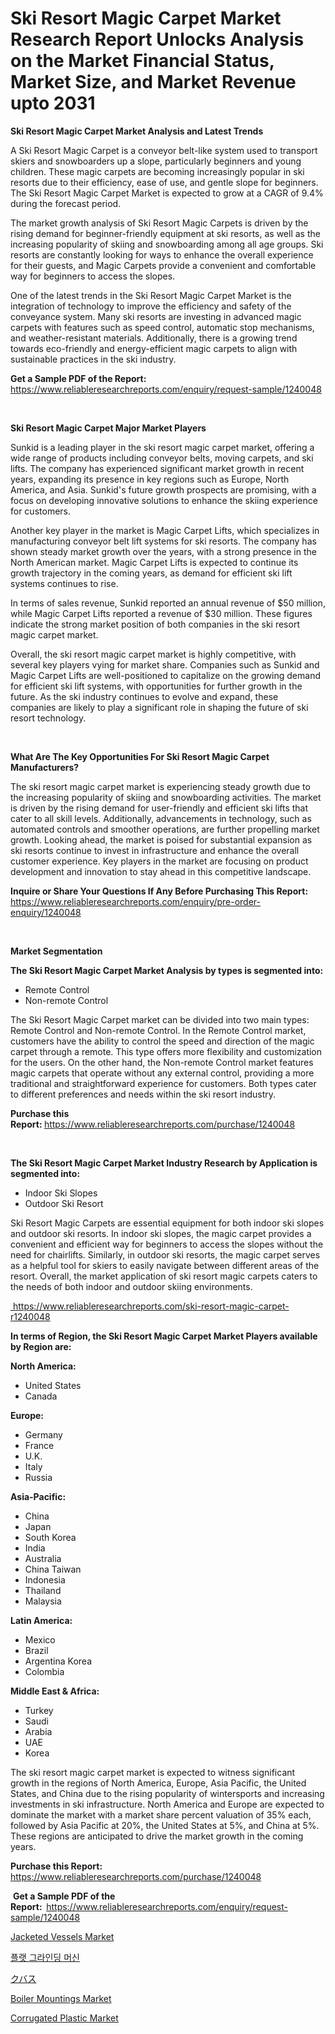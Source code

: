 <p><h1>Ski Resort Magic Carpet Market Research Report Unlocks Analysis on the Market Financial Status, Market Size, and Market Revenue upto 2031</h1></p><p><strong>Ski Resort Magic Carpet Market Analysis and Latest Trends</strong></p>
<p><p>A Ski Resort Magic Carpet is a conveyor belt-like system used to transport skiers and snowboarders up a slope, particularly beginners and young children. These magic carpets are becoming increasingly popular in ski resorts due to their efficiency, ease of use, and gentle slope for beginners. The Ski Resort Magic Carpet Market is expected to grow at a CAGR of 9.4% during the forecast period.</p><p>The market growth analysis of Ski Resort Magic Carpets is driven by the rising demand for beginner-friendly equipment at ski resorts, as well as the increasing popularity of skiing and snowboarding among all age groups. Ski resorts are constantly looking for ways to enhance the overall experience for their guests, and Magic Carpets provide a convenient and comfortable way for beginners to access the slopes.</p><p>One of the latest trends in the Ski Resort Magic Carpet Market is the integration of technology to improve the efficiency and safety of the conveyance system. Many ski resorts are investing in advanced magic carpets with features such as speed control, automatic stop mechanisms, and weather-resistant materials. Additionally, there is a growing trend towards eco-friendly and energy-efficient magic carpets to align with sustainable practices in the ski industry.</p></p>
<p><strong>Get a Sample PDF of the Report:&nbsp;</strong> <a href="https://www.reliableresearchreports.com/enquiry/request-sample/1240048">https://www.reliableresearchreports.com/enquiry/request-sample/1240048</a></p>
<p>&nbsp;</p>
<p><strong>Ski Resort Magic Carpet Major Market Players</strong></p>
<p><p>Sunkid is a leading player in the ski resort magic carpet market, offering a wide range of products including conveyor belts, moving carpets, and ski lifts. The company has experienced significant market growth in recent years, expanding its presence in key regions such as Europe, North America, and Asia. Sunkid's future growth prospects are promising, with a focus on developing innovative solutions to enhance the skiing experience for customers.</p><p>Another key player in the market is Magic Carpet Lifts, which specializes in manufacturing conveyor belt lift systems for ski resorts. The company has shown steady market growth over the years, with a strong presence in the North American market. Magic Carpet Lifts is expected to continue its growth trajectory in the coming years, as demand for efficient ski lift systems continues to rise.</p><p>In terms of sales revenue, Sunkid reported an annual revenue of $50 million, while Magic Carpet Lifts reported a revenue of $30 million. These figures indicate the strong market position of both companies in the ski resort magic carpet market.</p><p>Overall, the ski resort magic carpet market is highly competitive, with several key players vying for market share. Companies such as Sunkid and Magic Carpet Lifts are well-positioned to capitalize on the growing demand for efficient ski lift systems, with opportunities for further growth in the future. As the ski industry continues to evolve and expand, these companies are likely to play a significant role in shaping the future of ski resort technology.</p></p>
<p>&nbsp;</p>
<p><strong>What Are The Key Opportunities For Ski Resort Magic Carpet Manufacturers?</strong></p>
<p><p>The ski resort magic carpet market is experiencing steady growth due to the increasing popularity of skiing and snowboarding activities. The market is driven by the rising demand for user-friendly and efficient ski lifts that cater to all skill levels. Additionally, advancements in technology, such as automated controls and smoother operations, are further propelling market growth. Looking ahead, the market is poised for substantial expansion as ski resorts continue to invest in infrastructure and enhance the overall customer experience. Key players in the market are focusing on product development and innovation to stay ahead in this competitive landscape.</p></p>
<p><strong>Inquire or Share Your Questions If Any Before Purchasing This Report:</strong> <a href="https://www.reliableresearchreports.com/enquiry/pre-order-enquiry/1240048">https://www.reliableresearchreports.com/enquiry/pre-order-enquiry/1240048</a></p>
<p>&nbsp;</p>
<p><strong>Market Segmentation</strong></p>
<p><strong>The Ski Resort Magic Carpet Market Analysis by types is segmented into:</strong></p>
<p><ul><li>Remote Control</li><li>Non-remote Control</li></ul></p>
<p><p>The Ski Resort Magic Carpet market can be divided into two main types: Remote Control and Non-remote Control. In the Remote Control market, customers have the ability to control the speed and direction of the magic carpet through a remote. This type offers more flexibility and customization for the users. On the other hand, the Non-remote Control market features magic carpets that operate without any external control, providing a more traditional and straightforward experience for customers. Both types cater to different preferences and needs within the ski resort industry.</p></p>
<p><strong>Purchase this Report:&nbsp;</strong><a href="https://www.reliableresearchreports.com/purchase/1240048">https://www.reliableresearchreports.com/purchase/1240048</a></p>
<p>&nbsp;</p>
<p><strong>The Ski Resort Magic Carpet Market Industry Research by Application is segmented into:</strong></p>
<p><ul><li>Indoor Ski Slopes</li><li>Outdoor Ski Resort</li></ul></p>
<p><p>Ski Resort Magic Carpets are essential equipment for both indoor ski slopes and outdoor ski resorts. In indoor ski slopes, the magic carpet provides a convenient and efficient way for beginners to access the slopes without the need for chairlifts. Similarly, in outdoor ski resorts, the magic carpet serves as a helpful tool for skiers to easily navigate between different areas of the resort. Overall, the market application of ski resort magic carpets caters to the needs of both indoor and outdoor skiing environments.</p></p>
<p><a href="https://www.reliableresearchreports.com/ski-resort-magic-carpet-r1240048">&nbsp;https://www.reliableresearchreports.com/ski-resort-magic-carpet-r1240048</a></p>
<p><strong>In terms of Region, the Ski Resort Magic Carpet Market Players available by Region are:</strong></p>
<p>
    <p> <strong> North America: </strong>
        <ul>
            <li>United States</li>
            <li>Canada</li>
        </ul>
        </p> 
    <p> <strong> Europe: </strong>
        <ul>
            <li>Germany</li>
            <li>France</li>
            <li>U.K.</li>
            <li>Italy</li>
            <li>Russia</li>
        </ul>
        </p> 
    <p> <strong> Asia-Pacific: </strong>
        <ul>
            <li>China</li>
            <li>Japan</li>
            <li>South Korea</li>
            <li>India</li>
            <li>Australia</li>
            <li>China Taiwan</li>
            <li>Indonesia</li>
            <li>Thailand</li>
            <li>Malaysia</li>
        </ul>
        </p> 
    <p> <strong> Latin America: </strong>
        <ul>
            <li>Mexico</li>
            <li>Brazil</li>
            <li>Argentina Korea</li>
            <li>Colombia</li>
        </ul>
        </p> 
    <p> <strong> Middle East & Africa: </strong>
        <ul>
            <li>Turkey</li>
            <li>Saudi</li>
            <li>Arabia</li>
            <li>UAE</li>
            <li>Korea</li>
        </ul>
    </p>
    </p>
<p><p>The ski resort magic carpet market is expected to witness significant growth in the regions of North America, Europe, Asia Pacific, the United States, and China due to the rising popularity of wintersports and increasing investments in ski infrastructure. North America and Europe are expected to dominate the market with a market share percent valuation of 35% each, followed by Asia Pacific at 20%, the United States at 5%, and China at 5%. These regions are anticipated to drive the market growth in the coming years.</p></p>
<p><strong>Purchase this Report: </strong><a href="https://www.reliableresearchreports.com/purchase/1240048">https://www.reliableresearchreports.com/purchase/1240048</a></p>
<p>&nbsp;<strong>Get a Sample PDF of the Report:&nbsp;&nbsp;</strong><a href="https://www.reliableresearchreports.com/enquiry/request-sample/1240048">https://www.reliableresearchreports.com/enquiry/request-sample/1240048</a></p>
<p><strong></strong></p>
<p><p><a href="https://github.com/BryceTownsendr/Market-Research-Report-List-4/blob/main/jacketed-vessels-market.md">Jacketed Vessels Market</a></p><p><a href="https://github.com/fernandotryO5lson96765/Market-Research-Report-List-1/blob/main/972131632751.md">플랫 그라인딩 머신</a></p><p><a href="https://github.com/mcbeesbxa270/Market-Research-Report-List-1/blob/main/558881135750.md">クバス</a></p><p><a href="https://github.com/mahnoor2003/Market-Research-Report-List-4/blob/main/boiler-mountings-market.md">Boiler Mountings Market</a></p><p><a href="https://issuu.com/reportprime-2/docs/corrugated-plastic-market-size-2030.pptx">Corrugated Plastic Market</a></p></p>